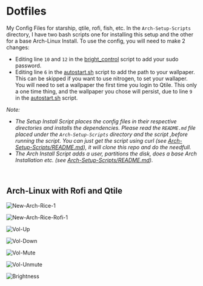 # Dotfiles
My Config Files for starship, qtile, rofi, fish, etc. In the ```Arch-Setup-Scripts``` directory, I have two bash scripts one for installing this setup and 
the other for a base Arch-Linux Install. To use the config, you will need to make 2 changes:
- Editing line `10` and `12` in the [bright_control](https://github.com/Ruturajn/Dotfiles/blob/main/qtile/bright_control) script to add your sudo password. 
- Editing line `6` in the [autostart.sh](https://github.com/Ruturajn/Dotfiles/blob/main/qtile/autostart.sh) script to add the path to your wallpaper. This
  can be skipped if you want to use nitrogen, to set your wallaper. You will need to set a wallpaper the first time you login to Qtile. This only a one
  time thing, and the wallpaper you chose will persist, due to line `9` in the 
  [autostart.sh](https://github.com/Ruturajn/Dotfiles/blob/main/qtile/autostart.sh) script.

*Note:* 
- *The Setup Install Script places the config files in their respective directories and installs the dependencies. Please read the ```README.md``` file placed
under the `Arch-Setup-Scripts` directory and the script ,before running the script. You can just get the script using curl (see 
[Arch-Setup-Scripts/README.md](https://github.com/Ruturajn/Dotfiles/tree/main/Arch-Setup-Scripts)), it will clone this repo and do the needfull.*
- *The Arch Install Script adds a user, partitions the disk, does a base Arch Installation etc. (see [Arch-Setup-Scripts/README.md](https://github.com/Ruturajn/Dotfiles/tree/main/Arch-Setup-Scripts)).*

<br />

## Arch-Linux with Rofi and Qtile

![New-Arch-Rice-1](https://user-images.githubusercontent.com/56625259/167813830-32d36fb8-e0f1-489f-9a30-43411625d1d7.png)

![New-Arch-Rice-Rofi-1](https://user-images.githubusercontent.com/56625259/167813875-e1a4483c-541e-48fc-9a36-c16985c7014b.png)

![Vol-Up](https://user-images.githubusercontent.com/56625259/167814956-abbf7f1f-aa28-4986-ac3c-873e0bb9dc02.png)

![Vol-Down](https://user-images.githubusercontent.com/56625259/167814981-39ce0d68-a505-405c-8a05-e63ba44f6e9d.png)

![Vol-Mute](https://user-images.githubusercontent.com/56625259/167815000-4dd5a088-83ad-4a15-8e5f-169e53199689.png)

![Vol-Unmute](https://user-images.githubusercontent.com/56625259/167815033-97508f5e-aa39-41ad-8e48-da05c1b5e2b8.png)

![Brightness](https://user-images.githubusercontent.com/56625259/167815454-98273e17-4d39-4a96-8233-df499eaf3ab8.png)

<br />

